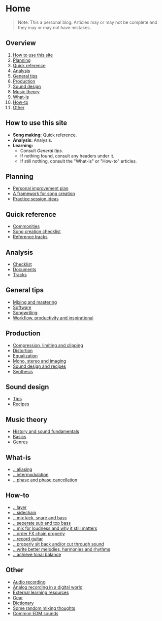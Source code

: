 # Home
> Note: This a personal blog. Articles may or may not be complete and they may or may not have mistakes.

## Overview
1. [How to use this site](#how-to-use-this-site)
2. [Planning](#planning)
3. [Quick reference](#quick-reference)
4. [Analysis](#analysis)
5. [General tips](#general-tips)
6. [Production](#production)
7. [Sound design](#sound-design)
8. [Music theory](#music-theory)
9. [What-is](#what-is)
10. [How-to](#how-to)
11. [Other](#to-sort)

## How to use this site
- **Song making:** Quick reference. 
- **Analysis:** Analysis. 
- **Learning:**
  - Consult *General tips*.
  - If nothing found, consult any headers under it. 
  - If still nothing, consult the "What-is" or "How-to" articles.

## Planning
- [Personal improvement plan](personal-improvement-plan.md)
- [A framework for song creation](song-creation-routine.md)
- [Practice session ideas](practice-session-ideas.md)

## Quick reference
- [Commonities](commonities.md)
- [Song creation checklist](songwriting-checklist.md)
- [Reference tracks](reference-tracks.md)

## Analysis
- [Checklist](analysis-checklist.md)
- [Documents](/analysis/index.md)
- [Tracks](/analysis/analysis-ideas.md)

## General tips
- [Mixing and mastering](/in-depth/mixing-and-mastering.md)
- [Software](software.md)
- [Songwriting](songwriting.md)
- [Workflow, productivity and inspirational](workflow-and-productivity.md)

## Production
- [Compression, limiting and clipping](/in-depth/compression-limiting-clipping.md)
- [Distortion](/in-depth/distortion.md)
- [Equalization](/in-depth/equalization.md)
- [Mono, stereo and imaging](/in-depth/mono-stereo-and-imaging.md)
- [Sound design and recipes](sound-recipes.md)
- [Synthesis](/in-depth/synthesis.md)

## Sound design
- [Tips](sound-design-tips.md)
- [Recipes](sound-recipes.md)

## Music theory
- [History and sound fundamentals](/in-depth/music-history-and-fundamental-concepts.md)
- [Basics](/in-depth/music-theory-basics.md)
- [Genres](/in-depth/music-theory-genres.md)

## What-is
- [...aliasing](/in-depth/aliasing.md)
- [...intermodulation](/in-depth/intermodulation.md)
- [...phase and phase cancellation](/in-depth/phase-and-phase-cancellation.md)

## How-to
- [...layer](/in-depth/timbre-and-layering.md)
- [...sidechain](/in-depth/sidechaining.md)
- [...mix kick, snare and bass](#hi)
- [...seperate sub and top bass](/articles/steady-clean-low-end-with-sub-seperation.md)
- [...mix for loudness and why it still matters](/in-depth/loudness-wars-and-why-it-matters.md)
- [...order FX chain properly](/in-depth/why-order-of-fx-chain-matters.md)
- [...record guitar](/articles/guitar-recording-tips.md)
- [...properly sit back and/or cut through sound](/articles/how-to-properly-sit-back-and-or-cut-through-sound.md)
- [...write better melodies, harmonies and rhythms](/articles/how-to-write-better-melodies-harmonies-and-rhythms.md)
- [...achieve tonal balance](/articles/tips-to-achieve-tonal-balance.md)

## Other
- [Audio recording](audio-recording.md)
- [Analog recording in a digital world](/in-depth/analog-recording-in-a-digital-world.md)
- [External learning resources](external-learning-resources)
- [Gear](gear.md)
- [Dictionary](dictionary.md)
- [Some random mixing thoughts](/articles/some-random-mixing-thoughts.md)
- [Common EDM sounds](/articles/common-edm-sounds)
